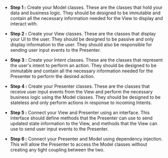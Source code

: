- **Step 1 :** Create your Model classes. These are the classes that hold your data and business logic. They should be designed to be immutable and contain all the necessary information needed for the View to display and interact with.

- **Step 2 :** Create your View classes. These are the classes that display your UI to the user. They should be designed to be passive and only display information to the user. They should also be responsible for sending user input events to the Presenter.

- **Step 3 :** Create your Intent classes. These are the classes that represent the user's intent to perform an action. They should be designed to be immutable and contain all the necessary information needed for the Presenter to perform the desired action.

- **Step 4 :** Create your Presenter classes. These are the classes that receive user input events from the View and perform the necessary business logic using the Model classes. They should be designed to be stateless and only perform actions in response to incoming Intents.

- **Step 5 :** Connect your View and Presenter using an interface. This interface should define methods that the Presenter can use to send updated state information to the View, and methods that the View can use to send user input events to the Presenter.

- **Step 6 :** Connect your Presenter and Model using dependency injection. This will allow the Presenter to access the Model classes without creating any tight coupling between the two.